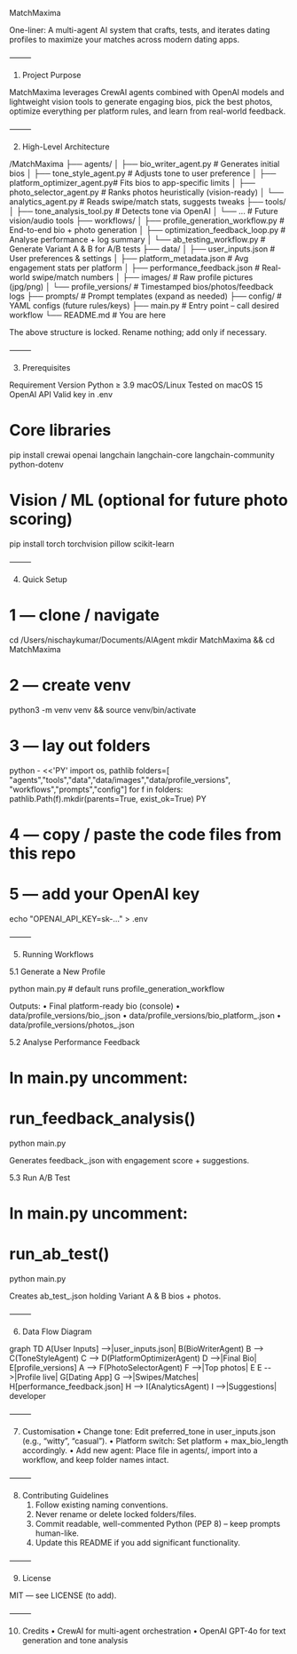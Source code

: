 MatchMaxima

One-liner: A multi-agent AI system that crafts, tests, and iterates dating profiles to maximize your matches across modern dating apps.

⸻

1. Project Purpose

MatchMaxima leverages CrewAI agents combined with OpenAI models and lightweight vision tools to generate engaging bios, pick the best photos, optimize everything per platform rules, and learn from real-world feedback.

⸻

2. High-Level Architecture

/MatchMaxima
├── agents/
│   ├── bio_writer_agent.py         # Generates initial bios
│   ├── tone_style_agent.py        # Adjusts tone to user preference
│   ├── platform_optimizer_agent.py# Fits bios to app-specific limits
│   ├── photo_selector_agent.py    # Ranks photos heuristically (vision-ready)
│   └── analytics_agent.py         # Reads swipe/match stats, suggests tweaks
├── tools/
│   ├── tone_analysis_tool.py      # Detects tone via OpenAI
│   └── ...                        # Future vision/audio tools
├── workflows/
│   ├── profile_generation_workflow.py # End-to-end bio + photo generation
│   ├── optimization_feedback_loop.py  # Analyse performance + log summary
│   └── ab_testing_workflow.py         # Generate Variant A & B for A/B tests
├── data/
│   ├── user_inputs.json           # User preferences & settings
│   ├── platform_metadata.json     # Avg engagement stats per platform
│   ├── performance_feedback.json  # Real-world swipe/match numbers
│   ├── images/                    # Raw profile pictures (jpg/png)
│   └── profile_versions/          # Timestamped bios/photos/feedback logs
├── prompts/                       # Prompt templates (expand as needed)
├── config/                        # YAML configs (future rules/keys)
├── main.py                        # Entry point – call desired workflow
└── README.md                      # You are here

The above structure is locked. Rename nothing; add only if necessary.

⸻

3. Prerequisites

Requirement	Version
Python	≥ 3.9
macOS/Linux	Tested on macOS 15
OpenAI API	Valid key in .env

# Core libraries
pip install crewai openai langchain langchain-core langchain-community python-dotenv

# Vision / ML (optional for future photo scoring)
pip install torch torchvision pillow scikit-learn


⸻

4. Quick Setup

# 1 — clone / navigate
cd /Users/nischaykumar/Documents/AIAgent
mkdir MatchMaxima && cd MatchMaxima

# 2 — create venv
python3 -m venv venv && source venv/bin/activate

# 3 — lay out folders
python - <<'PY'
import os, pathlib
folders=[
 "agents","tools","data","data/images","data/profile_versions",
 "workflows","prompts","config"]
for f in folders: pathlib.Path(f).mkdir(parents=True, exist_ok=True)
PY

# 4 — copy / paste the code files from this repo

# 5 — add your OpenAI key
echo "OPENAI_API_KEY=sk-..." > .env


⸻

5. Running Workflows

5.1 Generate a New Profile

python main.py            # default runs profile_generation_workflow

Outputs:
	•	Final platform-ready bio (console)
	•	data/profile_versions/bio_<timestamp>.json
	•	data/profile_versions/bio_platform_<timestamp>.json
	•	data/profile_versions/photos_<timestamp>.json

5.2 Analyse Performance Feedback

# In main.py uncomment:
# run_feedback_analysis()
python main.py

Generates feedback_<timestamp>.json with engagement score + suggestions.

5.3 Run A/B Test

# In main.py uncomment:
# run_ab_test()
python main.py

Creates ab_test_<timestamp>.json holding Variant A & B bios + photos.

⸻

6. Data Flow Diagram

graph TD
A[User Inputs] -->|user_inputs.json| B(BioWriterAgent)
B --> C(ToneStyleAgent)
C --> D(PlatformOptimizerAgent)
D -->|Final Bio| E[profile_versions]
A --> F(PhotoSelectorAgent)
F -->|Top photos| E
E -->|Profile live| G[Dating App]
G -->|Swipes/Matches| H[performance_feedback.json]
H --> I(AnalyticsAgent)
I -->|Suggestions| developer


⸻

7. Customisation
	•	Change tone: Edit preferred_tone in user_inputs.json (e.g., “witty”, “casual”).
	•	Platform switch: Set platform + max_bio_length accordingly.
	•	Add new agent: Place file in agents/, import into a workflow, and keep folder names intact.

⸻

8. Contributing Guidelines
	1.	Follow existing naming conventions.
	2.	Never rename or delete locked folders/files.
	3.	Commit readable, well-commented Python (PEP 8) – keep prompts human-like.
	4.	Update this README if you add significant functionality.

⸻

9. License

MIT — see LICENSE (to add).

⸻

10. Credits
	•	CrewAI for multi-agent orchestration
	•	OpenAI GPT-4o for text generation and tone analysis